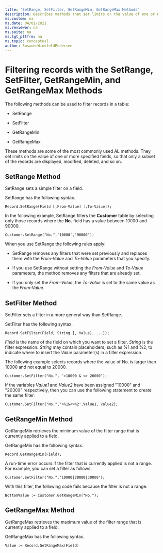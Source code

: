 ```yaml
---
title: "SetRange, SetFilter, GetRangeMin, GetRangeMax Methods"
description: Describes methods that set limits on the value of one or more specified fields, so that only a subset of the records are displayed, modified, deleted, and so on. 
ms.custom: na
ms.date: 04/01/2021
ms.reviewer: na
ms.suite: na
ms.tgt_pltfrm: na
ms.topic: conceptual
author: SusanneWindfeldPedersen
---
```


# Filtering records with the SetRange, SetFilter, GetRangeMin, and GetRangeMax Methods

The following methods can be used to filter records in a table:  

- SetRange  

- SetFilter  

- GetRangeMin  

- GetRangeMax  

 These methods are some of the most commonly used AL methods. They set limits on the value of one or more specified fields, so that only a subset of the records are displayed, modified, deleted, and so on.  


## SetRange Method  
 SetRange sets a simple filter on a field.  

 SetRange has the following syntax.  

```AL
Record.SetRange(Field [,From-Value] [,To-Value]);  
```  

 In the following example, SetRange filters the **Customer** table by selecting only those records where the **No.** field has a value between 10000 and 90000.  

```AL
Customer.SetRange("No.",'10000','90000');  
```  

 When you use SetRange the following rules apply:  

-   SetRange removes any filters that were set previously and replaces them with the *From-Value* and *To-Value* parameters that you specify.  

-   If you use SetRange without setting the *From-Value* and *To-Value* parameters, the method removes any filters that are already set.  

-   If you only set the *From-Value*, the *To-Value* is set to the same value as the *From-Value*.  

## SetFilter Method  
 SetFilter sets a filter in a more general way than SetRange.  

 SetFilter has the following syntax.  

```AL
Record.SetFilter(Field, String [, Value], ...]);  
```  

 *Field* is the name of the field on which you want to set a filter. *String* is the filter expression. *String* may contain placeholders, such as %1 and %2, to indicate where to insert the *Value* parameter\(s\) in a filter expression.  

 The following example selects records where the value of No. is larger than 10000 and not equal to 20000.  

```AL
Customer.SetFilter("No.", '>10000 & <> 20000');  
```  

 If the variables *Value1* and *Value2* have been assigned "10000" and "20000" respectively, then you can use the following statement to create the same filter.  

```AL 
Customer.SetFilter("No.",'>%1&<>%2',Value1, Value2);  
```  

## GetRangeMin Method  
 GetRangeMin retrieves the minimum value of the filter range that is currently applied to a field.  

 GetRangeMin has the following syntax.  

```AL
Record.GetRangeMin(Field);  
```  

 A run-time error occurs if the filter that is currently applied is not a range. For example, you can set a filter as follows.  

```AL
Customer.SetFilter("No.",'10000|20000|30000');  
```  

 With this filter, the following code fails because the filter is not a range.  

```AL
BottomValue := Customer.GetRangeMin("No.");  
```  

## GetRangeMax Method  
 GetRangeMax retrieves the maximum value of the filter range that is currently applied to a field.  

 GetRangeMax has the following syntax.  

```AL
Value := Record.GetRangeMax(Field)  
```
